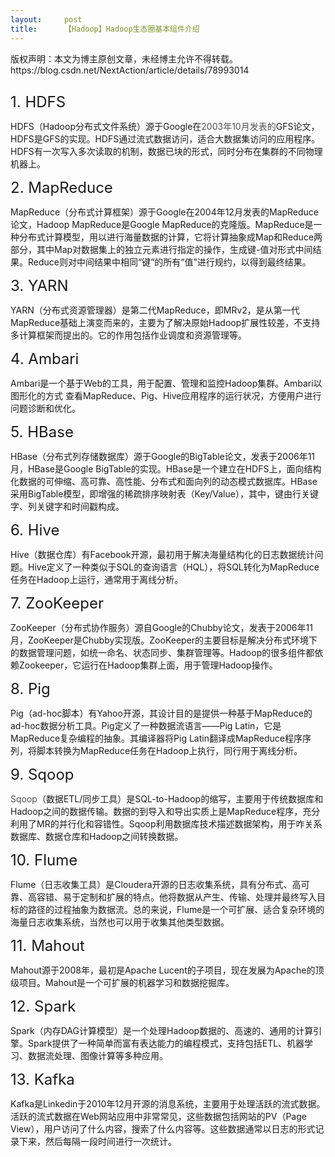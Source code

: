 ```yaml
---
layout:     post
title:      【Hadoop】Hadoop生态圈基本组件介绍
---
```

<div id="article_content" class="article_content clearfix csdn-tracking-statistics" data-pid="blog" data-mod="popu_307" data-dsm="post">
								<div class="article-copyright">
					版权声明：本文为博主原创文章，未经博主允许不得转载。					https://blog.csdn.net/NextAction/article/details/78993014				</div>
								            <link rel="stylesheet" href="https://csdnimg.cn/release/phoenix/template/css/ck_htmledit_views-f76675cdea.css">
						<div class="htmledit_views" id="content_views">
                
<p><img src="https://img-blog.csdn.net/20180107082841496?watermark/2/text/aHR0cDovL2Jsb2cuY3Nkbi5uZXQvTmV4dEFjdGlvbg==/font/5a6L5L2T/fontsize/400/fill/I0JBQkFCMA==/dissolve/70/gravity/SouthEast" alt=""></p>
<p><span style="font-size:24px;">1. HDFS</span></p>
<p>HDFS（Hadoop分布式文件系统）源于Google在<span style="color:rgb(79,79,79);text-align:justify;">2003年10月发表的</span>GFS论文，HDFS是GFS的实现。HDFS通过流式数据访问，适合大数据集访问的应用程序。HDFS有一次写入多次读取的机制，数据已块的形式，同时分布在集群的不同物理机器上。</p>
<p><span style="font-size:24px;">2. MapReduce</span></p>
<p>MapReduce（分布式计算框架）源于Google在2004年12月发表的MapReduce论文，Hadoop MapReduce是Google MapReduce的克隆版。MapReduce是一种分布式计算模型，用以进行海量数据的计算，它将计算抽象成Map和Reduce两部分，其中Map对数据集上的独立元素进行指定的操作，生成键-值对形式中间结果。Reduce则对中间结果中相同“键”的所有“值”进行规约，以得到最终结果。</p>
<p><span style="font-size:24px;">3. YARN</span></p>
<p>YARN（分布式资源管理器）是第二代MapReduce，即MRv2，是从第一代MapReduce基础上演变而来的，主要为了解决原始Hadoop扩展性较差，不支持多计算框架而提出的。它的作用包括作业调度和资源管理等。</p>
<p><span style="font-size:24px;">4. Ambari</span></p>
<p>Ambari是一个基于Web的工具，用于配置、管理和监控Hadoop集群。Ambari以图形化的方式 查看MapReduce、Pig、Hive应用程序的运行状况，方便用户进行问题诊断和优化。</p>
<p><span style="font-size:24px;">5. HBase</span></p>
<p>HBase（分布式列存储数据库）源于Google的BigTable论文，发表于2006年11月，HBase是Google BigTable的实现。HBase是一个建立在HDFS上，面向结构化数据的可伸缩、高可靠、高性能、分布式和面向列的动态模式数据库。HBase采用BigTable模型，即增强的稀疏排序映射表（Key/Value），其中，键由行关键字、列关键字和时间戳构成。</p>
<p><span style="font-size:24px;">6. Hive</span></p>
<p>Hive（数据仓库）有Facebook开源，最初用于解决海量结构化的日志数据统计问题。Hive定义了一种类似于SQL的查询语言（HQL），将SQL转化为MapReduce任务在Hadoop上运行，通常用于离线分析。</p>
<p><span style="font-size:24px;">7. ZooKeeper</span></p>
<p>ZooKeeper（分布式协作服务）源自Google的Chubby论文，发表于2006年11月，ZooKeeper是Chubby实现版。ZooKeeper的主要目标是解决分布式环境下的数据管理问题，如统一命名、状态同步、集群管理等。Hadoop的很多组件都依赖Zookeeper，它运行在Hadoop集群上面，用于管理Hadoop操作。</p>
<p><span style="font-size:24px;">8. Pig</span></p>
<p>Pig（ad-hoc脚本）有Yahoo开源，其设计目的是提供一种基于MapReduce的ad-hoc数据分析工具。Pig定义了一种数据流语言——Pig Latin，它是MapReduce复杂编程的抽象。其编译器将Pig Latin翻译成MapReduce程序序列，将脚本转换为MapReduce任务在Hadoop上执行，同行用于离线分析。</p>
<p><span style="font-size:24px;">9. Sqoop</span></p>
<p><span style="color:rgb(79,79,79);text-align:justify;">Sqoop</span>（数据ETL/同步工具）是SQL-to-Hadoop的缩写，主要用于传统数据库和Hadoop之间的数据传输。数据的到导入和导出实质上是MapReduce程序，充分利用了MR的并行化和容错性。Sqoop利用数据库技术描述数据架构，用于咋关系数据库、数据仓库和Hadoop之间转换数据。</p>
<p><span style="font-size:24px;">10. Flume</span></p>
<p>Flume（日志收集工具）是Cloudera开源的日志收集系统，具有分布式、高可靠、高容错、易于定制和扩展的特点。他将数据从产生、传输、处理并最终写入目标的路径的过程抽象为数据流。总的来说，Flume是一个可扩展、适合复杂环境的海量日志收集系统，当然也可以用于收集其他类型数据。</p>
<p><span style="font-size:24px;">11. Mahout</span></p>
<p>Mahout源于2008年，最初是Apache Lucent的子项目，现在发展为Apache的顶级项目。Mahout是一个可扩展的机器学习和数据挖掘库。</p>
<p><span style="font-size:24px;">12. Spark</span></p>
<p>Spark（内存DAG计算模型）是一个处理Hadoop数据的、高速的、通用的计算引擎。Spark提供了一种简单而富有表达能力的编程模式，支持包括ETL、机器学习、数据流处理、图像计算等多种应用。</p>
<p><span style="font-size:24px;">13. Kafka</span></p>
<p>Kafka是Linkedin于2010年12月开源的消息系统，主要用于处理活跃的流式数据。活跃的流式数据在Web网站应用中非常常见，这些数据包括网站的PV（Page View），用户访问了什么内容，搜索了什么内容等。这些数据通常以日志的形式记录下来，然后每隔一段时间进行一次统计。</p>
            </div>
                </div>